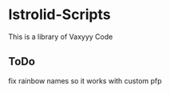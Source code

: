 # Istrolid-Scripts
This is a library of Vaxyyy Code

## ToDo
fix rainbow names so it works with custom pfp
